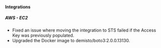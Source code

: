 
#### Integrations
##### AWS - EC2
- Fixed an issue where moving the integration to STS failed if the Access Key was previously populated.
- Upgraded the Docker image to demisto/boto3:2.0.0.13130.
